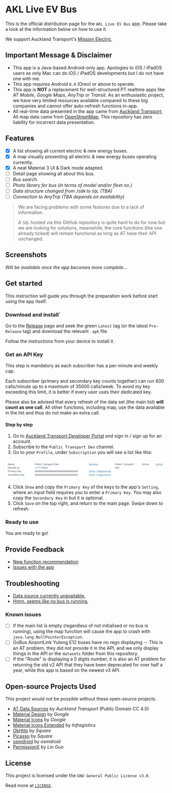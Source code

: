 # AKL Live EV Bus

This is the official distribution page for the `AKL Live EV Bus` app. Please take a look at the information below on how to use it.

We support Auckland Transport's [Mission Electric](https://at.govt.nz/about-us/sustainability/mission-electric/).

## Important Message & Disclaimer

- This app is a Java-based Android-only app. Apologies to iOS / iPadOS users as only Mac can do iOS / iPadOS developments but I do not have one with me.
- This app requires Android `8.0` (Oreo) or above to operate.
- This app is **NOT** a replacement for well-structured PT realtime apps like *AT Mobile*, *Google Maps*, *AnyTrip* or *Transit*. As an enthusiastic project, we have very limited resources available compared to these big companies and cannot offer auto-refresh functions in-app.
- All real-time data presented in the app came from [Auckland Transport](https://at.govt.nz/about-us/at-data-sources); All map data came from [OpenStreetMap](https://www.openstreetmap.org/copyright); This repository has zero liability for incorrect data presentation.

## Features

- [x] A list showing all current electric & new energy buses.
- [x] A map visually presenting all electric & new energy buses operating currently.
- [x] A neat Material 3 UI & Dark mode adapted.
- [ ] Detail page showing all about this bus.
- [ ] _Bus search._
- [ ] _Photo library for bus (in terms of model and/or fleet no.)_
- [ ] _Data structure changed from `JSON` to `SQL` (TBA)_
- [ ] _Connection to AnyTrip (TBA depends on availability)_

> We are facing problems with some features due to a lack of information.
>
> A `SQL` hosted via this GitHub repository is quite hard to do for now but we are looking for solutions, meanwhile, the core functions (the one already ticked) will remain functional as long as AT have their API unchanged.

## Screenshots

_Will be available once the app becomes more complete..._

## Get started

This instruction will guide you through the preparation work before start using the app itself.

### Download and install`
Go to the [Release](https://github.com/Kevincnzuk/live-ev-bus-akl/releases) page and seek the green `Latest` tag (or the latest `Pre-Release` tag) and download the relevant `.apk` file.

Follow the instructions from your device to install it.

### Get an API Key

This step is mandatory as each subscriber has a per-minute and weekly cap.

Each subscriber (primary and secondary key counts together) can run 600 calls/minute up to a maximum of 35000 calls/week. To avoid my key exceeding this limit, it is better if every user uses their dedicated key.

Please also be advised that every refresh of the data set (the main list) **will count as one call**. All other functions, including map, use the data available in the list and thus do not make an extra call.

#### Step by step

1. Go to [Auckland Transport Developer Portal](https://dev-portal.at.govt.nz) and sign in / sign up for an account.
2. Subscribe to the `Public Transport Dev` channel.
3. Go to your `Profile`, under `Subscription` you will see a list like this:

![Key](images/keys.png)

4. Click `Show` and copy the `Primary Key` of the keys to the app's `Setting`, where an input field requires you to enter a `Primary Key`. You may also copy the `Secondary Key` in but it is optional.
5. Click `Save` on the top right, and return to the main page. Swipe down to refresh.

### Ready to use

You are ready to go!

## Provide Feedback

- [New function recommendation](https://github.com/Kevincnzuk/live-ev-bus-akl/discussions/categories/ideas)
- [Issues with the app](https://github.com/Kevincnzuk/live-ev-bus-akl/issues)

## Troubleshooting

- [Data source currently unavailable.](no_datasets.md)
- [Hmm, seems like no bus is running.](no_bus_running.md)

### Known issues

- [ ] If the main list is empty (regardless of not initialised or no bus is running), using the map function will cause the app to crash with `java.lang.NullPointerException`.
- [ ] GoBus AirportLink Yutong E12 buses have no rego displaying -- This is an AT problem, they did not provide it in the API, and we only display things in the API or the `datasets` folder from this repository.
- [ ] If the "Route" is displaying a 5 digits number, it is also an AT problem for returning the old v2 API that they have been deprecated for over half a year, while this app is based on the newest v3 API.

## Open-source Projects Used

This project would not be possible without these open-source projects.

- [AT Data Sources](https://at.govt.nz/about-us/at-data-sources) by _Auckland Transport_ (Public Domain CC 4.0)
- [Material Design](https://m3.material.io/) by _Google_
- [Material Icons](https://github.com/google/material-design-icons) by _Google_
- [Material Icons Extended](https://github.com/IgniteUI/material-icons-extended) by _Infragistics_
- [OkHttp](https://github.com/square/okhttp) by _Square_
- [Picasso](https://github.com/square/picasso) by _Square_
- [osmdroid](https://github.com/osmdroid/osmdroid) by _osmdroid_
- [PermissionX](https://github.com/guolindev/PermissionX) by _Lin Guo_

## License

This project is licensed under the `GNU General Public License v3.0`.

Read more at [`LICENSE`](LICENSE).
